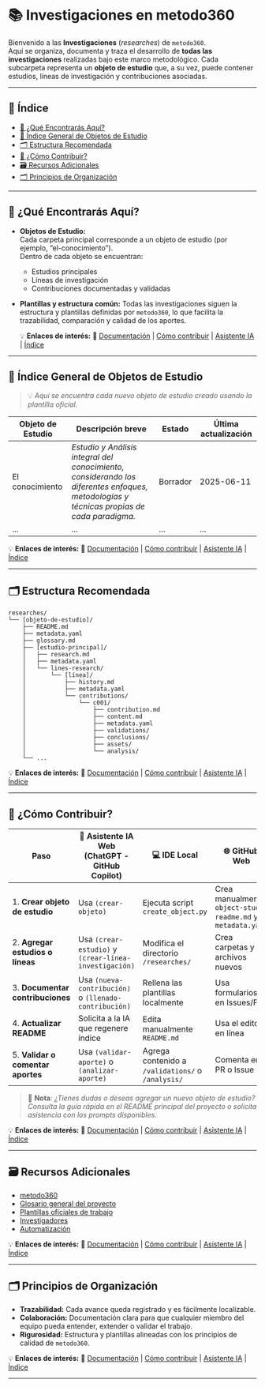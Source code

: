 # 📚 Investigaciones en metodo360

Bienvenido a las **Investigaciones** (_researches_) de `metodo360`.  
Aquí se organiza, documenta y traza el desarrollo de **todas las investigaciones** realizadas bajo este marco metodológico. Cada subcarpeta representa un **objeto de estudio** que, a su vez, puede contener estudios, líneas de investigación y contribuciones asociadas.

---

## 📑 Índice

- [🧩 ¿Qué Encontrarás Aquí?](#-qué-encontrarás-aquí)
- [📑 Índice General de Objetos de Estudio](#-índice-general-de-objetos-de-estudio)
- [🗂️ Estructura Recomendada](#️-estructura-recomendada)
- [📝 ¿Cómo Contribuir?](#-cómo-contribuir)
- [🗃️ Recursos Adicionales](#️-recursos-adicionales)
- [🗂️ Principios de Organización](#️-principios-de-organización)

[INDEX]: #-índice
[M360]: ../README.md
[DOCS]: ../docs/README.md
[CONTRIB]: ../CONTRIBUTING.md
[PTT]: ../templates/README.md
[RESEARCHRS]: ../researchers/README.md
[AUT]: ../scripts/README.md
[ASAI]: ../ai-assistance/README.md
[CTAIA]: ../docs/ai-assistant-configuration-guide.md

---

## 🧩 ¿Qué Encontrarás Aquí?

- **Objetos de Estudio:**  
  Cada carpeta principal corresponde a un objeto de estudio (por ejemplo, “el-conocimiento”).  
  Dentro de cada objeto se encuentran:

  - Estudios principales
  - Líneas de investigación
  - Contribuciones documentadas y validadas

- **Plantillas y estructura común:**
  Todas las investigaciones siguen la estructura y plantillas definidas por `metodo360`, lo que facilita la trazabilidad, comparación y calidad de los aportes.

  💡 **Enlaces de interés:**
  🔗 [Documentación][DOCS] | [Cómo contribuir][CONTRIB] | [Asistente IA][ASAI] | [Índice][INDEX]

---

## 📑 Índice General de Objetos de Estudio

> 💡 _Aquí se encuentra cada nuevo objeto de estudio creado usando la plantilla oficial._

| Objeto de Estudio | Descripción breve                                                                                                                        | Estado   | Última actualización |
| ----------------- | ---------------------------------------------------------------------------------------------------------------------------------------- | -------- | -------------------- |
| El conocimiento   | _Estudio y Análisis integral del conocimiento, considerando los diferentes enfoques, metodologías y técnicas propias de cada paradigma._ | Borrador | 2025-06-11           |
| ...               | ...                                                                                                                                      | ...      | ...                  |

💡 **Enlaces de interés:**
🔗 [Documentación][DOCS] | [Cómo contribuir][CONTRIB] | [Asistente IA][ASAI] | [Índice][INDEX]

---

## 🗂️ Estructura Recomendada

```text
researches/
└── [objeto-de-estudio]/
    ├── README.md
    ├── metadata.yaml
    ├── glossary.md
    ├── [estudio-principal]/
    │   ├── research.md
    │   ├── metadata.yaml
    │   └── lines-research/
    │       └── [línea]/
    │           ├── history.md
    │           ├── metadata.yaml
    │           └── contributions/
    │               └── c001/
    │                   ├── contribution.md
    │                   ├── content.md
    │                   ├── metadata.yaml
    │                   ├── validations/
    │                   ├── conclusions/
    │                   ├── assets/
    │                   └── analysis/
    └── ...
```

💡 **Enlaces de interés:**
🔗 [Documentación][DOCS] | [Cómo contribuir][CONTRIB] | [Asistente IA][ASAI] | [Índice][INDEX]

---

## 📝 ¿Cómo Contribuir?

| Paso                              | 🤖 Asistente IA Web (ChatGPT - GitHub Copilot)        | 💻 IDE Local                                      | 🌐 GitHub Web                                               | 🗂️ GitHub Pages  |
| --------------------------------- | ----------------------------------------------------- | ------------------------------------------------- | ----------------------------------------------------------- | ---------------- |
| 1. **Crear objeto de estudio**    | Usa `(crear-objeto)`                                  | Ejecuta script `create_object.py`                 | Crea manualmente `object-study-readme.md` y `metadata.yaml` | En desarrollo... |
| 2. **Agregar estudios o líneas**  | Usa `(crear-estudio)` y `(crear-línea-investigación)` | Modifica el directorio `/researches/`             | Crea carpetas y archivos nuevos                             | En desarrollo... |
| 3. **Documentar contribuciones**  | Usa `(nueva-contribución)` o `(llenado-contribución)` | Rellena las plantillas localmente                 | Usa formularios en Issues/PRs                               | En desarrollo... |
| 4. **Actualizar README**          | Solicita a la IA que regenere índice                  | Edita manualmente `README.md`                     | Usa el editor en línea                                      | En desarrollo... |
| 5. **Validar o comentar aportes** | Usa `(validar-aporte)` o `(analizar-aporte)`          | Agrega contenido a `/validations/` o `/analysis/` | Comenta en PR o Issue                                       | En desarrollo... |

> 📝 **Nota**: _¿Tienes dudas o deseas agregar un nuevo objeto de estudio?  
> Consulta la guía rápida en el README principal del proyecto o solicita asistencia con los prompts disponibles._

💡 **Enlaces de interés:**
🔗 [Documentación][DOCS] | [Cómo contribuir][CONTRIB] | [Asistente IA][ASAI] | [Índice][INDEX]

---

## 🗃️ Recursos Adicionales

- [metodo360][M360]
- [Glosario general del proyecto](./glossary.md)
- [Plantillas oficiales de trabajo][PTT]
- [Investigadores][RESEARCHRS]
- [Automatización][AUT]

💡 **Enlaces de interés:**
🔗 [Documentación][DOCS] | [Cómo contribuir][CONTRIB] | [Asistente IA][ASAI] | [Índice][INDEX]

---

## 🗂️ Principios de Organización

- **Trazabilidad:** Cada avance queda registrado y es fácilmente localizable.
- **Colaboración:** Documentación clara para que cualquier miembro del equipo pueda entender, extender o validar el trabajo.
- **Rigurosidad:** Estructura y plantillas alineadas con los principios de calidad de `metodo360`.

💡 **Enlaces de interés:**
🔗 [Documentación][DOCS] | [Cómo contribuir][CONTRIB] | [Asistente IA][ASAI] | [Índice][INDEX]

---
